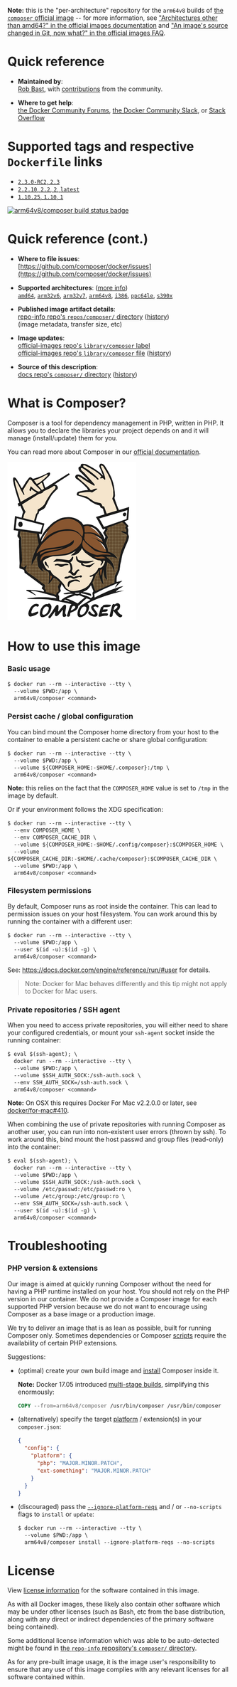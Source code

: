 <!--

********************************************************************************

WARNING:

    DO NOT EDIT "composer/README.md"

    IT IS AUTO-GENERATED

    (from the other files in "composer/" combined with a set of templates)

********************************************************************************

-->

**Note:** this is the "per-architecture" repository for the `arm64v8` builds of [the `composer` official image](https://hub.docker.com/_/composer) -- for more information, see ["Architectures other than amd64?" in the official images documentation](https://github.com/docker-library/official-images#architectures-other-than-amd64) and ["An image's source changed in Git, now what?" in the official images FAQ](https://github.com/docker-library/faq#an-images-source-changed-in-git-now-what).

# Quick reference

-	**Maintained by**:  
	[Rob Bast](https://github.com/alcohol), with [contributions](https://github.com/composer/docker/graphs/contributors) from the community.

-	**Where to get help**:  
	[the Docker Community Forums](https://forums.docker.com/), [the Docker Community Slack](https://dockr.ly/slack), or [Stack Overflow](https://stackoverflow.com/search?tab=newest&q=docker)

# Supported tags and respective `Dockerfile` links

-	[`2.3.0-RC2`, `2.3`](https://github.com/composer/docker/blob/0561bd84a5a8feba1effe190641675601c074d3a/2.3/Dockerfile)
-	[`2.2.10`, `2.2`, `2`, `latest`](https://github.com/composer/docker/blob/24ffb125524548e6fbd0a7c6316b9a90a33207bd/2.2/Dockerfile)
-	[`1.10.25`, `1.10`, `1`](https://github.com/composer/docker/blob/6324b22ce6331a1083baf1eb5504c03bfbe0db1a/1.10/Dockerfile)

[![arm64v8/composer build status badge](https://img.shields.io/jenkins/s/https/doi-janky.infosiftr.net/job/multiarch/job/arm64v8/job/composer.svg?label=arm64v8/composer%20%20build%20job)](https://doi-janky.infosiftr.net/job/multiarch/job/arm64v8/job/composer/)

# Quick reference (cont.)

-	**Where to file issues**:  
	[https://github.com/composer/docker/issues](https://github.com/composer/docker/issues)

-	**Supported architectures**: ([more info](https://github.com/docker-library/official-images#architectures-other-than-amd64))  
	[`amd64`](https://hub.docker.com/r/amd64/composer/), [`arm32v6`](https://hub.docker.com/r/arm32v6/composer/), [`arm32v7`](https://hub.docker.com/r/arm32v7/composer/), [`arm64v8`](https://hub.docker.com/r/arm64v8/composer/), [`i386`](https://hub.docker.com/r/i386/composer/), [`ppc64le`](https://hub.docker.com/r/ppc64le/composer/), [`s390x`](https://hub.docker.com/r/s390x/composer/)

-	**Published image artifact details**:  
	[repo-info repo's `repos/composer/` directory](https://github.com/docker-library/repo-info/blob/master/repos/composer) ([history](https://github.com/docker-library/repo-info/commits/master/repos/composer))  
	(image metadata, transfer size, etc)

-	**Image updates**:  
	[official-images repo's `library/composer` label](https://github.com/docker-library/official-images/issues?q=label%3Alibrary%2Fcomposer)  
	[official-images repo's `library/composer` file](https://github.com/docker-library/official-images/blob/master/library/composer) ([history](https://github.com/docker-library/official-images/commits/master/library/composer))

-	**Source of this description**:  
	[docs repo's `composer/` directory](https://github.com/docker-library/docs/tree/master/composer) ([history](https://github.com/docker-library/docs/commits/master/composer))

# What is Composer?

Composer is a tool for dependency management in PHP, written in PHP. It allows you to declare the libraries your project depends on and it will manage (install/update) them for you.

You can read more about Composer in our [official documentation](https://getcomposer.org/doc/).

![logo](https://raw.githubusercontent.com/docker-library/docs/58f7363e6cfa78f8cd54af16eab51c63c1232002/composer/logo.png)

# How to use this image

### Basic usage

```console
$ docker run --rm --interactive --tty \
  --volume $PWD:/app \
  arm64v8/composer <command>
```

### Persist cache / global configuration

You can bind mount the Composer home directory from your host to the container to enable a persistent cache or share global configuration:

```console
$ docker run --rm --interactive --tty \
  --volume $PWD:/app \
  --volume ${COMPOSER_HOME:-$HOME/.composer}:/tmp \
  arm64v8/composer <command>
```

**Note:** this relies on the fact that the `COMPOSER_HOME` value is set to `/tmp` in the image by default.

Or if your environment follows the XDG specification:

```console
$ docker run --rm --interactive --tty \
  --env COMPOSER_HOME \
  --env COMPOSER_CACHE_DIR \
  --volume ${COMPOSER_HOME:-$HOME/.config/composer}:$COMPOSER_HOME \
  --volume ${COMPOSER_CACHE_DIR:-$HOME/.cache/composer}:$COMPOSER_CACHE_DIR \
  --volume $PWD:/app \
  arm64v8/composer <command>
```

### Filesystem permissions

By default, Composer runs as root inside the container. This can lead to permission issues on your host filesystem. You can work around this by running the container with a different user:

```console
$ docker run --rm --interactive --tty \
  --volume $PWD:/app \
  --user $(id -u):$(id -g) \
  arm64v8/composer <command>
```

See: https://docs.docker.com/engine/reference/run/#user for details.

> Note: Docker for Mac behaves differently and this tip might not apply to Docker for Mac users.

### Private repositories / SSH agent

When you need to access private repositories, you will either need to share your configured credentials, or mount your `ssh-agent` socket inside the running container:

```console
$ eval $(ssh-agent); \
  docker run --rm --interactive --tty \
  --volume $PWD:/app \
  --volume $SSH_AUTH_SOCK:/ssh-auth.sock \
  --env SSH_AUTH_SOCK=/ssh-auth.sock \
  arm64v8/composer <command>
```

**Note:** On OSX this requires Docker For Mac v2.2.0.0 or later, see [docker/for-mac#410](https://github.com/docker/for-mac/issues/410).

When combining the use of private repositories with running Composer as another user, you can run into non-existent user errors (thrown by ssh). To work around this, bind mount the host passwd and group files (read-only) into the container:

```console
$ eval $(ssh-agent); \
  docker run --rm --interactive --tty \
  --volume $PWD:/app \
  --volume $SSH_AUTH_SOCK:/ssh-auth.sock \
  --volume /etc/passwd:/etc/passwd:ro \
  --volume /etc/group:/etc/group:ro \
  --env SSH_AUTH_SOCK=/ssh-auth.sock \
  --user $(id -u):$(id -g) \
  arm64v8/composer <command>
```

# Troubleshooting

### PHP version & extensions

Our image is aimed at quickly running Composer without the need for having a PHP runtime installed on your host. You should not rely on the PHP version in our container. We do not provide a Composer image for each supported PHP version because we do not want to encourage using Composer as a base image or a production image.

We try to deliver an image that is as lean as possible, built for running Composer only. Sometimes dependencies or Composer [scripts](https://getcomposer.org/doc/articles/scripts.md) require the availability of certain PHP extensions.

Suggestions:

-	(optimal) create your own build image and [install](https://getcomposer.org/doc/faqs/how-to-install-composer-programmatically.md) Composer inside it.

	**Note:** Docker 17.05 introduced [multi-stage builds](https://docs.docker.com/develop/develop-images/multistage-build/), simplifying this enormously:

	```dockerfile
	COPY --from=arm64v8/composer /usr/bin/composer /usr/bin/composer
	```

-	(alternatively) specify the target [platform](https://getcomposer.org/doc/06-config.md#platform) / extension(s) in your `composer.json`:

	```json
	{
	  "config": {
	    "platform": {
	      "php": "MAJOR.MINOR.PATCH",
	      "ext-something": "MAJOR.MINOR.PATCH"
	    }
	  }
	}
	```

-	(discouraged) pass the [`--ignore-platform-reqs`](https://getcomposer.org/doc/03-cli.md#install-i) and / or `--no-scripts` flags to `install` or `update`:

	```console
	$ docker run --rm --interactive --tty \
	  --volume $PWD:/app \
	  arm64v8/composer install --ignore-platform-reqs --no-scripts
	```

# License

View [license information](https://github.com/composer/composer/blob/master/LICENSE) for the software contained in this image.

As with all Docker images, these likely also contain other software which may be under other licenses (such as Bash, etc from the base distribution, along with any direct or indirect dependencies of the primary software being contained).

Some additional license information which was able to be auto-detected might be found in [the `repo-info` repository's `composer/` directory](https://github.com/docker-library/repo-info/tree/master/repos/composer).

As for any pre-built image usage, it is the image user's responsibility to ensure that any use of this image complies with any relevant licenses for all software contained within.

